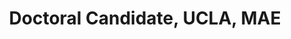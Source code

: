 ---
name: Jesse Cha
title:  Doctoral Candidate, UCLA, MAE
image: /img/organizers/cha_jesse.jpg
link: https://www.linkedin.com/in/jessecha/
---